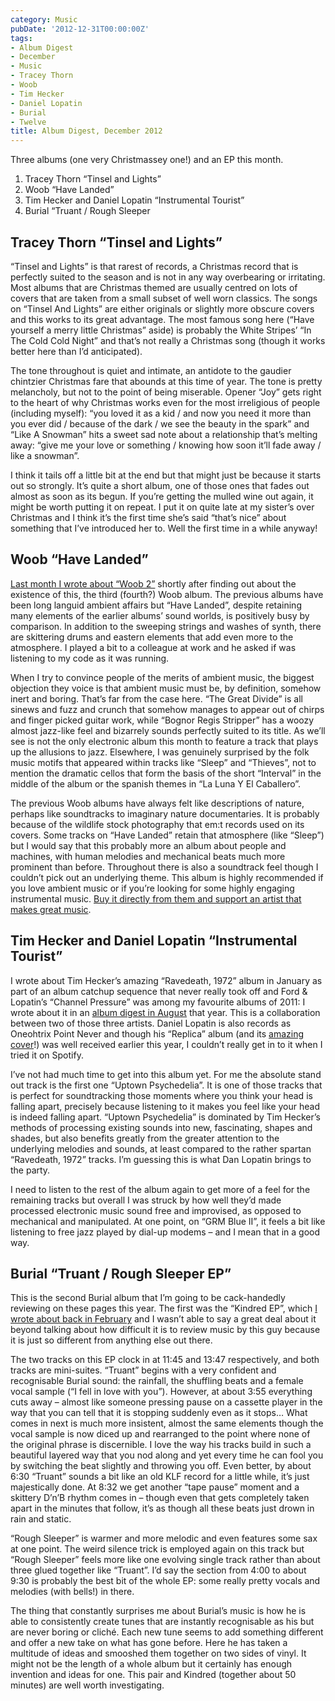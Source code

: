 ```yaml
---
category: Music
pubDate: '2012-12-31T00:00:00Z'
tags:
- Album Digest
- December
- Music
- Tracey Thorn
- Woob
- Tim Hecker
- Daniel Lopatin
- Burial
- Twelve
title: Album Digest, December 2012
---
```

Three albums (one very Christmassey one!) and an EP this month.

1. Tracey Thorn “Tinsel and Lights”
2. Woob “Have Landed”
3. Tim Hecker and Daniel Lopatin “Instrumental Tourist”
4. Burial “Truant / Rough Sleeper

## Tracey Thorn “Tinsel and Lights”

“Tinsel and Lights” is that rarest of records, a Christmas record that is perfectly suited to the season and is not in any way overbearing or irritating. Most albums that are Christmas themed are usually centred on lots of covers that are taken from a small subset of well worn classics. The songs on “Tinsel And Lights” are either originals or slightly more obscure covers and this works to its great advantage. The most famous song here (“Have yourself a merry little Christmas” aside) is probably the White Stripes’ “In The Cold Cold Night” and that’s not really a Christmas song (though it works better here than I’d anticipated).

The tone throughout is quiet and intimate, an antidote to the gaudier chintzier Christmas fare that abounds at this time of year. The tone is pretty melancholy, but not to the point of being miserable. Opener “Joy” gets right to the heart of why Christmas works even for the most irreligious of people (including myself): “you loved it as a kid / and now you need it more than you ever did / because of the dark / we see the beauty in the spark” and “Like A Snowman” hits a sweet sad note about a relationship that’s melting away: “give me your love or something / knowing how soon it’ll fade away / like a snowman”.

I think it tails off a little bit at the end but that might just be because it starts out so strongly. It’s quite a short album, one of those ones that fades out almost as soon as its begun. If you’re getting the mulled wine out again, it might be worth putting it on repeat. I put it on quite late at my sister’s over Christmas and I think it’s the first time she’s said “that’s nice” about something that I’ve introduced her to. Well the first time in a while anyway!

## Woob “Have Landed”

[Last month I wrote about “Woob 2”](/uc21/) shortly after finding out about the existence of this, the third (fourth?) Woob album. The previous albums have been long languid ambient affairs but “Have Landed”, despite retaining many elements of the earlier albums’ sound worlds, is positively busy by comparison. In addition to the sweeping strings and washes of synth, there are skittering drums and eastern elements that add even more to the atmosphere. I played a bit to a colleague at work and he asked if was listening to my code as it was running.

When I try to convince people of the merits of ambient music, the biggest objection they voice is that ambient music must be, by definition, somehow inert and boring. That’s far from the case here. “The Great Divide” is all sinews and fuzz and crunch that somehow manages to appear out of chirps and finger picked guitar work, while “Bognor Regis Stripper” has a woozy almost jazz-like feel and bizarrely sounds perfectly suited to its title. As we’ll see is not the only electronic album this month to feature a track that plays up the allusions to jazz. Elsewhere, I was genuinely surprised by the folk music motifs that appeared within tracks like “Sleep” and “Thieves”, not to mention the dramatic cellos that form the basis of the short “Interval” in the middle of the album or the spanish themes in “La Luna Y El Caballero”.

The previous Woob albums have always felt like descriptions of nature, perhaps like soundtracks to imaginary nature documentaries. It is probably because of the wildlife stock photography that em:t records used on its covers. Some tracks on “Have Landed” retain that atmosphere (like “Sleep”) but I would say that this probably more an album about people and machines, with human melodies and mechanical beats much more prominent than before. Throughout there is also a soundtrack feel though I couldn’t pick out an underlying theme. This album is highly recommended if you love ambient music or if you’re looking for some highly engaging instrumental music. [Buy it directly from them and support an artist that makes great music](http://woob.bandcamp.com/album/have-landed).

## Tim Hecker and Daniel Lopatin “Instrumental Tourist”

I wrote about Tim Hecker’s amazing “Ravedeath, 1972” album in January as part of an album catchup sequence that never really took off and Ford & Lopatin’s “Channel Pressure” was among my favourite albums of 2011: I wrote about it in an [album digest in August](/album-digest-august-2011/) that year. This is a collaboration between two of those three artists. Daniel Lopatin is also records as Oneohtrix Point Never and though his “Replica” album (and its [amazing cover](http://pitchfork.com/features/take-cover/8705-oneohtrix-point-never-replica/)!) was well received earlier this year, I couldn’t really get in to it when I tried it on Spotify.

I’ve not had much time to get into this album yet. For me the absolute stand out track is the first one “Uptown Psychedelia”. It is one of those tracks that is perfect for soundtracking those moments where you think your head is falling apart, precisely because listening to it makes you feel like your head is indeed falling apart. “Uptown Psychedelia” is dominated by Tim Hecker’s methods of processing existing sounds into new, fascinating, shapes and shades, but also benefits greatly from the greater attention to the underlying melodies and sounds, at least compared to the rather spartan “Ravedeath, 1972” tracks. I’m guessing this is what Dan Lopatin brings to the party.

I need to listen to the rest of the album again to get more of a feel for the remaining tracks but overall I was struck by how well they’d made processed electronic music sound free and improvised, as opposed to mechanical and manipulated. At one point, on “GRM Blue II”, it feels a bit like listening to free jazz played by dial-up modems – and I mean that in a good way.

## Burial “Truant / Rough Sleeper EP”

This is the second Burial album that I’m going to be cack-handedly reviewing on these pages this year. The first was the “Kindred EP”, which [I wrote about back in February](/album-digest-february-2012/) and I wasn’t able to say a great deal about it beyond talking about how difficult it is to review music by this guy because it is just so different from anything else out there.

The two tracks on this EP clock in at 11:45 and 13:47 respectively, and both tracks are mini-suites. “Truant” begins with a very confident and recognisable Burial sound: the rainfall, the shuffling beats and a female vocal sample (“I fell in love with you”). However, at about 3:55 everything cuts away – almost like someone pressing pause on a cassette player in the way that you can tell that it is stopping suddenly even as it stops… What comes in next is much more insistent, almost the same elements though the vocal sample is now diced up and rearranged to the point where none of the original phrase is discernible. I love the way his tracks build in such a beautiful layered way that you nod along and yet every time he can fool you by switching the beat slightly and throwing you off. Even better, by about 6:30 “Truant” sounds a bit like an old KLF record for a little while, it’s just majestically done. At 8:32 we get another “tape pause” moment and a skittery D’n’B rhythm comes in – though even that gets completely taken apart in the minutes that follow, it’s as though all these beats just drown in rain and static.

“Rough Sleeper” is warmer and more melodic and even features some sax at one point. The weird silence trick is employed again on this track but “Rough Sleeper” feels more like one evolving single track rather than about three glued together like “Truant”. I’d say the section from 4:00 to about 9:30 is probably the best bit of the whole EP: some really pretty vocals and melodies (with bells!) in there.

The thing that constantly surprises me about Burial’s music is how he is able to consistently create tunes that are instantly recognisable as his but are never boring or cliché. Each new tune seems to add something different and offer a new take on what has gone before. Here he has taken a multitude of ideas and smooshed them together on two sides of vinyl. It might not be the length of a whole album but it certainly has enough invention and ideas for one. This pair and Kindred (together about 50 minutes) are well worth investigating.